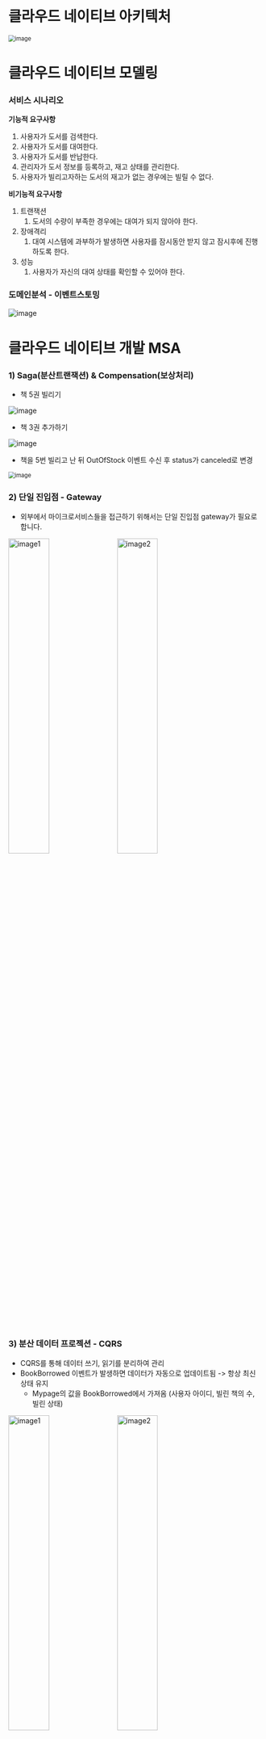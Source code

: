 # 클라우드 네이티브 아키텍처

<img src="https://github.com/user-attachments/assets/c36e9eba-0c37-48b3-be31-b6f10d964bb2" alt="image" style="zoom:80%;" />



# 클라우드 네이티브 모델링

### 서비스 시나리오

**기능적 요구사항**

1. 사용자가 도서를 검색한다.
2. 사용자가 도서를 대여한다.
3. 사용자가 도서를 반납한다.
4. 관리자가 도서 정보를 등록하고, 재고 상태를 관리한다.
5. 사용자가 빌리고자하는 도서의 재고가 없는 경우에는 빌릴 수 없다.

**비기능적 요구사항**

1. 트랜잭션
   1. 도서의 수량이 부족한 경우에는 대여가 되지 않아야 한다.
2. 장애격리
   1. 대여 시스템에 과부하가 발생하면 사용자를 잠시동안 받지 않고 잠시후에 진행하도록 한다.
3. 성능
   1. 사용자가 자신의 대여 상태를 확인할 수 있어야 한다.

### 도메인분석 - 이벤트스토밍

![image](https://github.com/user-attachments/assets/af7376b6-e028-46c6-9f77-096a194dabd9)

# 클라우드 네이티브 개발 MSA

### 1) Saga(분산트랜잭션) & Compensation(보상처리)

- 책 5권 빌리기

![image](https://github.com/user-attachments/assets/eee605ad-b446-45ef-aefa-aee5fcc89b15)

- 책 3권 추가하기

![image](https://github.com/user-attachments/assets/2d022bc2-4cf0-4033-a849-e2f9cd8f060b)

- 책을 5번 빌리고 난 뒤 OutOfStock 이벤트 수신 후 status가 canceled로 변경

<img src="https://github.com/user-attachments/assets/c1c7a9a2-2946-4f99-9ffe-3a70729799a4" alt="image" style="zoom:80%;" />

### 2) 단일 진입점 - Gateway

- 외부에서 마이크로서비스들을 접근하기 위해서는 단일 진입점 gateway가 필요로 합니다.

<img src="https://github.com/user-attachments/assets/df3da5cc-586f-4883-84a5-ba1861844819" alt="image1" width="40%" style="margin-right: 10px;"> <img src="https://github.com/user-attachments/assets/8b8ec638-0fc8-4e5d-a607-6f651d48cb47" alt="image2" width="40%">




### 3) 분산 데이터 프로젝션 - CQRS

- CQRS를 통해 데이터 쓰기, 읽기를 분리하여 관리
- BookBorrowed 이벤트가 발생하면 데이터가 자동으로 업데이트됨 -> 항상 최신 상태 유지
  - Mypage의 값을 BookBorrowed에서 가져옴 (사용자 아이디, 빌린 책의 수, 빌린 상태)


<img src="https://github.com/user-attachments/assets/939b5655-f4f5-45a9-b7df-1591175e2fbe" alt="image1" width="40%" style="margin-right: 10px;"> <img src="https://github.com/user-attachments/assets/5e06c5ac-3910-45eb-9271-d779ba1cb513" alt="image2" width="40%">



# 컨테이너 인프라 설계 및 구성 역량

### 1) 클라우드 배포 - Jenkins

![image](https://github.com/user-attachments/assets/1de9aaf0-439b-4671-95a1-9d7ce808be39)

![image](https://github.com/user-attachments/assets/79155f40-5645-4ba8-b2da-37375c0105a6)

- 기존의 service와 deployment borrow 삭제 후 다시 생성 확인

<img src="https://github.com/user-attachments/assets/3d5e2af1-ee5c-4591-8b81-e8658a4ee7bf" alt="image" style="zoom: 67%;" />

- Azure portal에서 ACR, AKS에서 이미지가 배포됨을 확인

![image](https://github.com/user-attachments/assets/152c2f4c-3090-4e40-8ba2-c1b9cd8e7dea)

![image](https://github.com/user-attachments/assets/e6051a7e-83d0-4028-a0f1-9485c9ecdbe5)

- Docker Hub에 이미지 배포

![image](https://github.com/user-attachments/assets/46f28645-9b95-4088-9664-8150b1c6823d)

### 2) 컨테이너 자동확장 - HPA

- Auto Scaler 설정: od의 평균 CPU 사용량이 전체 요청된 CPU의 **50%**를 초과하면 새로운 Pod를 추가

![image](https://github.com/user-attachments/assets/ce4bb86d-85dd-499d-b745-876d710dd62b)

- kubectl get po -w 명령을 사용하여 pod가 생성되는 것을 확인

![image](https://github.com/user-attachments/assets/1b5323a1-f7d7-478b-80aa-c4863d48f1a0)



### 3) 컨테이너로부터 환경분리 - CofigMap

- YAML 기반의 ConfigMap을 생성 후 객체 확인

![image](https://github.com/user-attachments/assets/c8a5ad67-3462-4657-a137-8d0942e7e47b)

- 대여 서비스의 Logging 레벨을 Configmap의 ORDER_DEBUG_INFO 참조하도록 설정 확인

![image](https://github.com/user-attachments/assets/51209fe5-c506-475d-aaf6-9e519bcaf0d5)

<img src="https://github.com/user-attachments/assets/04d3bb7f-be90-4756-8a24-3c5273727e9a" alt="image" style="zoom:80%;" />

### 4) 클라우드스토리지 활용 - PVC

- pvc 생성

![image](https://github.com/user-attachments/assets/9acc6553-4b9e-4aa5-99f3-74096763b96e)

- Pod내 한 컨테이너에서 생성한 볼륨이 다른 컨테이너에서 가시적인지 확인

![image](https://github.com/user-attachments/assets/b12813e0-e46e-42ac-bc28-49ae93b5f48c)

- borrow 서비스 2개로 스케일아웃

![image](https://github.com/user-attachments/assets/8e84738b-aa6f-4fb3-9798-f351a9d72846)

- 확장된 대여 서비스에서도 test.txt가 확인되는지 검증

<img src="https://github.com/user-attachments/assets/5c495239-066c-40e3-b661-48912d6b412e" alt="image" style="zoom:80%;" />

### 5) 무정지배포 - Rediness Probe 

- borrow 서비스의 deployment.yaml 파일에 redinessProbe 를 설정하고 배포를 진행

<img src="https://github.com/user-attachments/assets/996b26b4-e34f-45c8-b042-9c3672bc7d7c" alt="image1" width="40%" style="margin-right: 10px;"> <img src="https://github.com/user-attachments/assets/936e12c2-435a-45ba-b1b5-ea64c2c9c600" alt="image2" width="50%">


### 6) 서비스 메쉬 응용 - Mesh 

- istio-system 설치 확인

<img src="https://github.com/user-attachments/assets/3fbbbe2a-c0f9-45b3-bc48-a89289537d8e" alt="image" style="zoom: 67%;" />

- istio-injection=enabled 라벨 설정 후 배포

<img src="https://github.com/user-attachments/assets/db1c65a2-4348-44cb-9449-9ee8272cda04" alt="image" style="zoom: 67%;" />

### 7) 통합 모니터링 - Loggregation/Monitoring

- loki pod 생성

<img src="https://github.com/user-attachments/assets/13ad8659-da97-48ba-ab1a-f50a907f3eed" alt="image" style="zoom:80%;" />

- EXTERNAL-IP로 Grafana 접속

<img src="https://github.com/user-attachments/assets/dacbbad4-cb6b-4147-a4b7-e3b40081bfcf" alt="image" style="zoom:80%;" />

- Prometheus 접속

![image](https://github.com/user-attachments/assets/e58b7067-077b-4416-9a3b-3aaecee088b6)

- borrow에 siege로 부하발생 후 Prometheus 그래프 확인

![image](https://github.com/user-attachments/assets/27f5b683-dbfb-48d1-ade9-0b51cb42e4c2)

- borrow에 siege로 부하발생 후 Grafana 그래프 확인

![image](https://github.com/user-attachments/assets/af1a6a4c-f0e3-47f1-86a1-abf18184f624)
